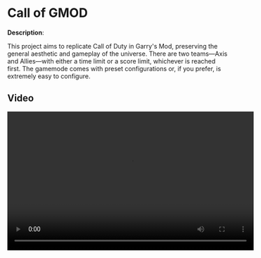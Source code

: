 # Call of GMOD

**Description**:

This project aims to replicate Call of Duty in Garry's Mod, preserving the general aesthetic and gameplay of the universe. There are two teams—Axis and Allies—with either a time limit or a score limit, whichever is reached first. The gamemode comes with preset configurations or, if you prefer, is extremely easy to configure.

<h2>Video</h2>
<div style="text-align: center;">
  <video width="560" height="315" controls>
    <source src="https://bleonheart.github.io/assets/videos/COGPreview.mp4" type="video/mp4">
  </video>
</div>